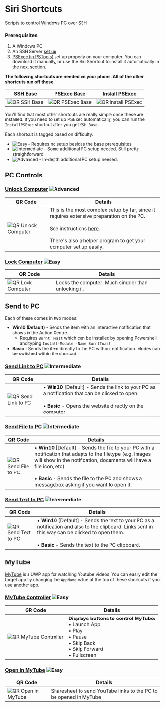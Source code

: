 [SSH Base]: https://www.icloud.com/shortcuts/21d139d065b9464a8f6aa3764a02157b
[PSExec Base]: https://www.icloud.com/shortcuts/51913fa89906457d8aaa9b11a2b06b10
[Install PSExec]: https://www.icloud.com/shortcuts/a46a5df780a04fb39f514a16fd355cf0
[Unlock Computer]: https://www.icloud.com/shortcuts/4da94fefa30b46aeb561a683afa3221e
[Lock Computer]: https://www.icloud.com/shortcuts/2405b1deb41f4ca1ae4b54c9aab84563
[Send Link to PC]: https://www.icloud.com/shortcuts/a13a0a026c0c4ce3a5e12cf11d626dd9
[Send Text to PC]: https://www.icloud.com/shortcuts/fef2b0a756cb44fb81ba9f1cf5e25a60
[Send File to PC]: https://www.icloud.com/shortcuts/302c3a93522f4f439d39f7de5c404285
[MyTube Controller]: https://www.icloud.com/shortcuts/2ee61c74cf1b4a7fba94917f296d5c7b
[Open in MyTube]: https://www.icloud.com/shortcuts/9237dcb2e2924b53862fbf099948b147

[QR SSH Base]: https://chart.googleapis.com/chart?cht=qr&chs=230x230&chl=https://www.icloud.com/shortcuts/21d139d065b9464a8f6aa3764a02157b
[QR PSExec Base]: https://chart.googleapis.com/chart?cht=qr&chs=230x230&chl=https://www.icloud.com/shortcuts/51913fa89906457d8aaa9b11a2b06b10
[QR Install PSExec]: https://chart.googleapis.com/chart?cht=qr&chs=230x230&chl=https://www.icloud.com/shortcuts/a46a5df780a04fb39f514a16fd355cf0
[QR Unlock Computer]: https://chart.googleapis.com/chart?cht=qr&chs=230x230&chl=https://www.icloud.com/shortcuts/4da94fefa30b46aeb561a683afa3221e
[QR Lock Computer]: https://chart.googleapis.com/chart?cht=qr&chs=230x230&chl=https://www.icloud.com/shortcuts/2405b1deb41f4ca1ae4b54c9aab84563
[QR Send Link to PC]: https://chart.googleapis.com/chart?cht=qr&chs=230x230&chl=https://www.icloud.com/shortcuts/a13a0a026c0c4ce3a5e12cf11d626dd9
[QR Send Text to PC]: https://chart.googleapis.com/chart?cht=qr&chs=230x230&chl=https://www.icloud.com/shortcuts/fef2b0a756cb44fb81ba9f1cf5e25a60
[QR Send File to PC]: https://chart.googleapis.com/chart?cht=qr&chs=230x230&chl=https://www.icloud.com/shortcuts/302c3a93522f4f439d39f7de5c404285
[QR MyTube Controller]: https://chart.googleapis.com/chart?cht=qr&chs=230x230&chl=https://www.icloud.com/shortcuts/2ee61c74cf1b4a7fba94917f296d5c7b
[QR Open in MyTube]: https://chart.googleapis.com/chart?cht=qr&chs=230x230&chl=https://www.icloud.com/shortcuts/9237dcb2e2924b53862fbf099948b147


[Easy]: https://img.shields.io/badge/-Easy-brightgreen.svg
[Intermediate]: https://img.shields.io/badge/-Intermediate-blue.svg
[Advanced]: https://img.shields.io/badge/-Advanced-red.svg

# Siri Shortcuts
Scripts to control Windows PC over SSH

### Prerequisites
1. A Windows PC 
2. An SSH Server [set up](https://winaero.com/blog/enable-openssh-server-windows-10/)
3. [PSExec (in PSTools)](https://docs.microsoft.com/en-us/sysinternals/downloads/psexec) set up properly on your computer. You can download it manually, or use the Siri Shortcut to install it automatically in the next section. 

**The following shortcuts are needed on your phone. All of the other shortcuts run off these**

[SSH Base]|[PSExec Base]| [Install PSExec]|
| ------------- | ------------- | ------------- |
|![QR SSH Base]|![QR PSExec Base]| ![QR Install PSExec]|

You'll find that most other shortcuts are really simple once these are installed. 
If you need to set up PSExec automatically, you can run the `InstallPSExec` shortcut after you get `SSH Base`.

Each shortcut is tagged based on difficulty.
* ![Easy]  - Requires no setup besides the base prerequisites
* ![Intermediate] - Some additional PC setup needed. Still pretty straightforward
* ![Advanced] - In-depth additional PC setup needed. 


## PC Controls

### [Unlock Computer] ![Advanced]

|QR Code | Details|
| ---- |---- |
|![QR Unlock Computer]|This is the most complex setup by far, since it requires extensive preparation on the PC.</br></br>See instructions [here](UnlockPC/readme.md).</br></br>There's also a helper program to get your computer set up easily.|

### [Lock Computer] ![Easy]

|QR Code | Details|
| ---- |---- |
|![QR Lock Computer]|Locks the computer. Much simpler than unlocking it.|


## Send to PC

Each of these comes in two modes:
* **Win10 (Default)** - Sends the item with an interactive notification that shows in the Action Centre.
  * Requires `Burnt Toast` which can be installed by opening Powershell and typing `Install-Module -Name BurntToast`
* **Basic** - Sends the item directly to the PC without notification. 
Modes can be switched within the shortcut


### [Send Link to PC] ![Intermediate]

|QR Code | Details|
| ---- |---- |
|![QR Send Link to PC]|• **Win10** \[Default\] - Sends the link to your PC as a notification that can be clicked to open.</br> </br>  • **Basic** - Opens the website directly on the computer|


### [Send File to PC] ![Intermediate]

|QR Code | Details|
| ---- |---- |
|![QR Send File to PC]|• **Win10** \[Default\] - Sends the file to your PC with a notification that adapts to the filetype (e.g. Images will show in the notification, documents will have a file icon, etc)</br> </br>  • **Basic** - Sends the file to the PC and shows a messagebox asking if you want to open it.|


### [Send Text to PC] ![Intermediate]

|QR Code | Details|
| ---- |---- |
|![QR Send Text to PC]|• **Win10** \[Default\] - Sends the text to your PC as a notification and also to the clipboard. Links sent in this way can be clicked to open them.</br> </br>  • **Basic** - Sends the text to the PC clipboard.|

## MyTube
[MyTube](https://www.microsoft.com/en-us/p/mytube/9wzdncrcwf3l) is a UWP app for watching Youtube videos. 
You can easily edit the target app by changing the `AppName` value at the top of these shortcuts if you use another app. 
### [MyTube Controller] ![Easy]
|QR Code | Details|
| ---- |---- |
|![QR MyTube Controller]|**Displays buttons to control MyTube:**</br>  • Launch App</br>  • Play</br>  • Pause</br>  • Skip Back</br>  • Skip Forward</br>  • Fullscreen|

### [Open in MyTube] ![Easy]
|QR Code | Details|
| ---- |---- |
|![QR Open in MyTube] |Sharesheet to send YouTube links to the PC to be opened in MyTube|

